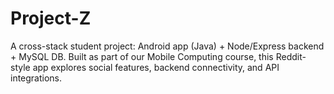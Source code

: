 # Project-Z
A cross-stack student project: Android app (Java) + Node/Express backend + MySQL DB. Built as part of our Mobile Computing course, this Reddit-style app explores social features, backend connectivity, and API integrations.
